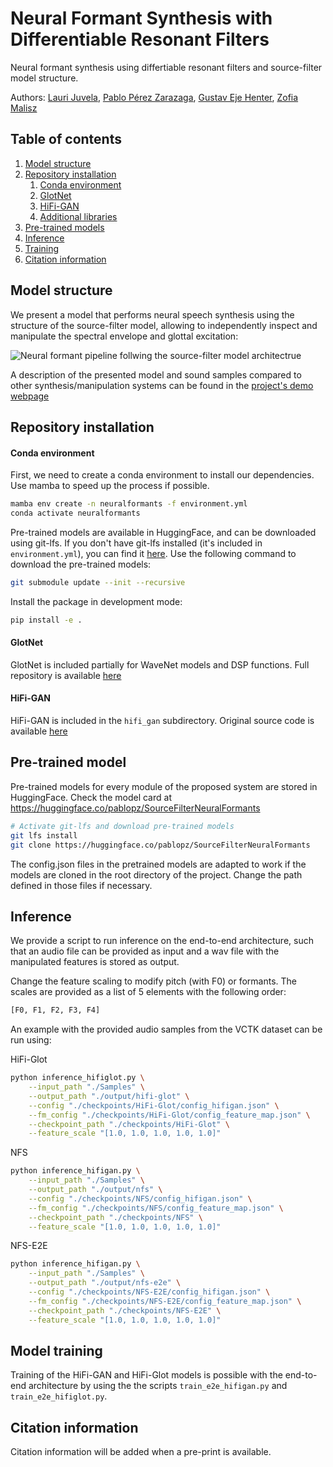# Neural Formant Synthesis with Differentiable Resonant Filters

Neural formant synthesis using differtiable resonant filters and source-filter model structure.

Authors: [Lauri Juvela][lauri_profile], [Pablo Pérez Zarazaga][pablo_profile], [Gustav Eje Henter][gustav_profile], [Zofia Malisz][zofia_profile]

[HiFi_link]: https://github.com/jik876/hifi-gan
[GlotNet_link]: https://github.com/ljuvela/GlotNet
[arxiv_link]: http://arxiv.org/abs/placeholder_link
[demopage_link]: https://perezpoz.github.io/DDSPneuralformants
[gustav_profile]: https://people.kth.se/~ghe/
[pablo_profile]: https://www.kth.se/profile/pablopz
[zofia_profile]: https://www.kth.se/profile/malisz
[lauri_profile]: https://research.aalto.fi/en/persons/lauri-juvela

[lfs_link]:https://git-lfs.com

## Table of contents
1. [Model structure](#model_struct)
2. [Repository installation](#install)
    1. [Conda environment](#conda)
    2. [GlotNet](#glotnet)
    3. [HiFi-GAN](#hifi)
    4. [Additional libraries](#additional)
3. [Pre-trained models](#pretrained)
4. [Inference](#inference)
5. [Training](#training)
6. [Citation information](#citation)

## Model structure <a name="model_struct"></a>

We present a model that performs neural speech synthesis using the structure of the source-filter model, allowing to independently inspect and manipulate the spectral envelope and glottal excitation:

![Neural formant pipeline follwing the source-filter model architectrue](./Images/DDSPNF_Diagram.png "Neural formant pipeline follwing the source-filter model architectrue.")

A description of the presented model and sound samples compared to other synthesis/manipulation systems can be found in the [project's demo webpage][demopage_link]

## Repository installation <a name="install"></a>

#### Conda environment <a name="conda"></a>

First, we need to create a conda environment to install our dependencies. Use mamba to speed up the process if possible.
```sh
mamba env create -n neuralformants -f environment.yml
conda activate neuralformants
```

Pre-trained models are available in HuggingFace, and can be downloaded using git-lfs. If you don't have git-lfs installed (it's included in `environment.yml`), you can find it [here][lfs_link]. Use the following command to download the pre-trained models:
```sh
git submodule update --init --recursive
```

Install the package in development mode:
```sh
pip install -e .
```


#### GlotNet <a name="glotnet"></a>
GlotNet is included partially for WaveNet models and DSP functions. Full repository is available [here][GlotNet_link]


#### HiFi-GAN <a name="hifi"></a>
HiFi-GAN is included in the `hifi_gan` subdirectory. Original source code is available [here][HiFi_link]


## Pre-trained model <a name="pretrained"></a>

Pre-trained models for every module of the proposed system are stored in HuggingFace. Check the model card at https://huggingface.co/pablopz/SourceFilterNeuralFormants



```sh
# Activate git-lfs and download pre-trained models
git lfs install
git clone https://huggingface.co/pablopz/SourceFilterNeuralFormants 
```

The config.json files in the pretrained models are adapted to work if the models are cloned in the root directory of the project. Change the path defined in those files if necessary.

## Inference <a name="inference"></a>

We provide a script to run inference on the end-to-end architecture, such that an audio file can be provided as input and a wav file with the manipulated features is stored as output.

Change the feature scaling to modify pitch (with F0) or formants. The scales are provided as a list of 5 elements with the following order:
```python
[F0, F1, F2, F3, F4]
```
An example with the provided audio samples from the VCTK dataset can be run using:

HiFi-Glot
```sh
python inference_hifiglot.py \
    --input_path "./Samples" \
    --output_path "./output/hifi-glot" \
    --config "./checkpoints/HiFi-Glot/config_hifigan.json" \
    --fm_config "./checkpoints/HiFi-Glot/config_feature_map.json" \
    --checkpoint_path "./checkpoints/HiFi-Glot" \
    --feature_scale "[1.0, 1.0, 1.0, 1.0, 1.0]"
```

NFS
```sh
python inference_hifigan.py \
    --input_path "./Samples" \
    --output_path "./output/nfs" \
    --config "./checkpoints/NFS/config_hifigan.json" \
    --fm_config "./checkpoints/NFS/config_feature_map.json" \
    --checkpoint_path "./checkpoints/NFS" \
    --feature_scale "[1.0, 1.0, 1.0, 1.0, 1.0]"
```

NFS-E2E
```sh
python inference_hifigan.py \
    --input_path "./Samples" \
    --output_path "./output/nfs-e2e" \
    --config "./checkpoints/NFS-E2E/config_hifigan.json" \
    --fm_config "./checkpoints/NFS-E2E/config_feature_map.json" \
    --checkpoint_path "./checkpoints/NFS-E2E" \
    --feature_scale "[1.0, 1.0, 1.0, 1.0, 1.0]"
```


## Model training <a name="training"></a>

Training of the HiFi-GAN and HiFi-Glot models is possible with the end-to-end architecture by using the the scripts `train_e2e_hifigan.py` and `train_e2e_hifiglot.py`.


## Citation information <a name="citation"></a>

Citation information will be added when a pre-print is available.
